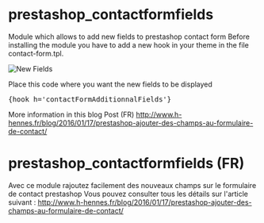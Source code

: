 # prestashop_contactformfields

Module which allows to add new fields to prestashop contact form
Before installing the module you have to add a new hook in your theme in the file contact-form.tpl.

<img src="http://www.h-hennes.fr/blog/wp-content/uploads/2016/01/contact-form-fields.jpg" alt="New Fields" />

Place this code where you want the new fields to be displayed
<pre>
{hook h='contactFormAdditionnalFields'}
</pre>

More information in this blog Post (FR)
<a href="http://www.h-hennes.fr/blog/2016/01/17/prestashop-ajouter-des-champs-au-formulaire-de-contact/" target="blank">
http://www.h-hennes.fr/blog/2016/01/17/prestashop-ajouter-des-champs-au-formulaire-de-contact/</a>

# prestashop_contactformfields (FR)

Avec ce module rajoutez facilement des nouveaux champs sur le formulaire de contact prestashop
Vous pouvez consulter tous les détails sur l'article suivant :
<a href="http://www.h-hennes.fr/blog/2016/01/17/prestashop-ajouter-des-champs-au-formulaire-de-contact/" target="blank">
http://www.h-hennes.fr/blog/2016/01/17/prestashop-ajouter-des-champs-au-formulaire-de-contact/</a>

